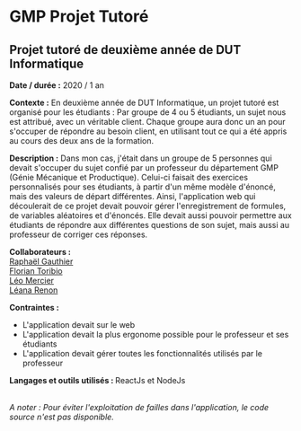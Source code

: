 # GMP Projet Tutoré
## Projet tutoré de deuxième année de DUT Informatique

<b>Date / durée :</b> 2020 / 1 an

<b>Contexte :</b> En deuxième année de DUT Informatique, un projet tutoré est organisé pour les étudiants : Par groupe de 4 ou 5 étudiants, un sujet nous est attribué, avec un véritable client. Chaque groupe aura donc un an pour s'occuper de répondre au besoin client, en utilisant tout ce qui a été appris au cours des deux ans de la formation.

<b>Description :</b> Dans mon cas, j'était dans un groupe de 5 personnes qui devait s'occuper du sujet confié par un professeur du département GMP (Génie Mécanique et Productique). Celui-ci faisait des exercices personnalisés pour ses étudiants, à partir d'un même modèle d'énoncé, mais des valeurs de départ différentes. Ainsi, l'application web qui découlerait de ce projet devait pouvoir gérer l'enregistrement de formules, de variables aléatoires et d'énoncés. Elle devait aussi pouvoir permettre aux étudiants de répondre aux différentes questions de son sujet, mais aussi au professeur de corriger ces réponses.

<b>Collaborateurs :</b> <br/>
<a href="https://github.com/Duffscs">Raphaël Gauthier</a> <br/>
<a href="https://github.com/sepios87">Florian Toribio</a> <br/>
<a href="https://github.com/Sawangg">Léo Mercier</a> <br/>
<a href="https://github.com/lrenon">Léana Renon</a> <br/>

<b>Contraintes : </b>
<ul>
  <li>L'application devait sur le web</li>
  <li>L'application devait la plus ergonome possible pour le professeur et ses étudiants</li>
  <li>L'application devait gérer toutes les fonctionnalités utilisés par le professeur</li>
</ul>

<b>Langages et outils utilisés : </b>
ReactJs et NodeJs

<br/>
<i>A noter : Pour éviter l'exploitation de failles dans l'application, le code source n'est pas disponible.</i>
